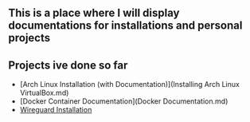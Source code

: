 ## This is a place where I will display documentations for installations and personal projects

## Projects ive done so far

- [Arch Linux Installation (with Documentation)](Installing Arch Linux VirtualBox.md)
- [Docker Container Documentation](Docker Documentation.md)
- [Wireguard Installation](Wireguard.md)
